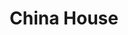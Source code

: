 ---
title: "China House"
address: "15 Firhouse Shopping Centre, Ballcullenb Avenue, Firhouse, Co. Dublin, Dublin 24"
tel: "+353 (0)14 51 3349"
county: "Dublin"
category: "Asian Restaurants"
type: "Content"
lat: "53.2816047668457"
lng: "-6.340394973754883"
---